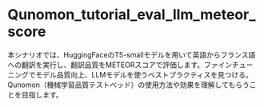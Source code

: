 # Qunomon_tutorial_eval_llm_meteor_score
本シナリオでは、HuggingFaceのT5-smallモデルを用いて英語からフランス語への翻訳を実行し、翻訳品質をMETEORスコアで評価します。ファインチューニングでモデル品質向上、LLMモデルを使うベストプラクティスを見つける。Qunomon（機械学習品質テストベッド）の使用方法や効果を理解してもらうことを目指します。
